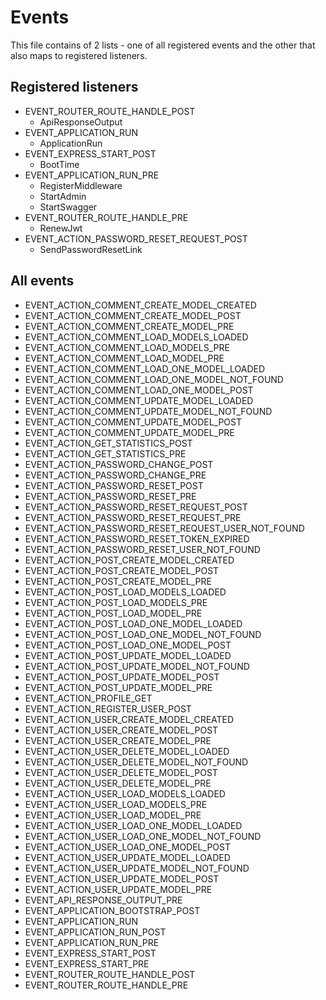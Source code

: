 # Events

This file contains of 2 lists - one of all registered events and the other that also maps to
registered listeners.

## Registered listeners

 - EVENT_ROUTER_ROUTE_HANDLE_POST
   - ApiResponseOutput
 - EVENT_APPLICATION_RUN
   - ApplicationRun
 - EVENT_EXPRESS_START_POST
   - BootTime
 - EVENT_APPLICATION_RUN_PRE
   - RegisterMiddleware
   - StartAdmin
   - StartSwagger
 - EVENT_ROUTER_ROUTE_HANDLE_PRE
   - RenewJwt
 - EVENT_ACTION_PASSWORD_RESET_REQUEST_POST
   - SendPasswordResetLink

## All events

 - EVENT_ACTION_COMMENT_CREATE_MODEL_CREATED
 - EVENT_ACTION_COMMENT_CREATE_MODEL_POST
 - EVENT_ACTION_COMMENT_CREATE_MODEL_PRE
 - EVENT_ACTION_COMMENT_LOAD_MODELS_LOADED
 - EVENT_ACTION_COMMENT_LOAD_MODELS_PRE
 - EVENT_ACTION_COMMENT_LOAD_MODEL_PRE
 - EVENT_ACTION_COMMENT_LOAD_ONE_MODEL_LOADED
 - EVENT_ACTION_COMMENT_LOAD_ONE_MODEL_NOT_FOUND
 - EVENT_ACTION_COMMENT_LOAD_ONE_MODEL_POST
 - EVENT_ACTION_COMMENT_UPDATE_MODEL_LOADED
 - EVENT_ACTION_COMMENT_UPDATE_MODEL_NOT_FOUND
 - EVENT_ACTION_COMMENT_UPDATE_MODEL_POST
 - EVENT_ACTION_COMMENT_UPDATE_MODEL_PRE
 - EVENT_ACTION_GET_STATISTICS_POST
 - EVENT_ACTION_GET_STATISTICS_PRE
 - EVENT_ACTION_PASSWORD_CHANGE_POST
 - EVENT_ACTION_PASSWORD_CHANGE_PRE
 - EVENT_ACTION_PASSWORD_RESET_POST
 - EVENT_ACTION_PASSWORD_RESET_PRE
 - EVENT_ACTION_PASSWORD_RESET_REQUEST_POST
 - EVENT_ACTION_PASSWORD_RESET_REQUEST_PRE
 - EVENT_ACTION_PASSWORD_RESET_REQUEST_USER_NOT_FOUND
 - EVENT_ACTION_PASSWORD_RESET_TOKEN_EXPIRED
 - EVENT_ACTION_PASSWORD_RESET_USER_NOT_FOUND
 - EVENT_ACTION_POST_CREATE_MODEL_CREATED
 - EVENT_ACTION_POST_CREATE_MODEL_POST
 - EVENT_ACTION_POST_CREATE_MODEL_PRE
 - EVENT_ACTION_POST_LOAD_MODELS_LOADED
 - EVENT_ACTION_POST_LOAD_MODELS_PRE
 - EVENT_ACTION_POST_LOAD_MODEL_PRE
 - EVENT_ACTION_POST_LOAD_ONE_MODEL_LOADED
 - EVENT_ACTION_POST_LOAD_ONE_MODEL_NOT_FOUND
 - EVENT_ACTION_POST_LOAD_ONE_MODEL_POST
 - EVENT_ACTION_POST_UPDATE_MODEL_LOADED
 - EVENT_ACTION_POST_UPDATE_MODEL_NOT_FOUND
 - EVENT_ACTION_POST_UPDATE_MODEL_POST
 - EVENT_ACTION_POST_UPDATE_MODEL_PRE
 - EVENT_ACTION_PROFILE_GET
 - EVENT_ACTION_REGISTER_USER_POST
 - EVENT_ACTION_USER_CREATE_MODEL_CREATED
 - EVENT_ACTION_USER_CREATE_MODEL_POST
 - EVENT_ACTION_USER_CREATE_MODEL_PRE
 - EVENT_ACTION_USER_DELETE_MODEL_LOADED
 - EVENT_ACTION_USER_DELETE_MODEL_NOT_FOUND
 - EVENT_ACTION_USER_DELETE_MODEL_POST
 - EVENT_ACTION_USER_DELETE_MODEL_PRE
 - EVENT_ACTION_USER_LOAD_MODELS_LOADED
 - EVENT_ACTION_USER_LOAD_MODELS_PRE
 - EVENT_ACTION_USER_LOAD_MODEL_PRE
 - EVENT_ACTION_USER_LOAD_ONE_MODEL_LOADED
 - EVENT_ACTION_USER_LOAD_ONE_MODEL_NOT_FOUND
 - EVENT_ACTION_USER_LOAD_ONE_MODEL_POST
 - EVENT_ACTION_USER_UPDATE_MODEL_LOADED
 - EVENT_ACTION_USER_UPDATE_MODEL_NOT_FOUND
 - EVENT_ACTION_USER_UPDATE_MODEL_POST
 - EVENT_ACTION_USER_UPDATE_MODEL_PRE
 - EVENT_API_RESPONSE_OUTPUT_PRE
 - EVENT_APPLICATION_BOOTSTRAP_POST
 - EVENT_APPLICATION_RUN
 - EVENT_APPLICATION_RUN_POST
 - EVENT_APPLICATION_RUN_PRE
 - EVENT_EXPRESS_START_POST
 - EVENT_EXPRESS_START_PRE
 - EVENT_ROUTER_ROUTE_HANDLE_POST
 - EVENT_ROUTER_ROUTE_HANDLE_PRE

